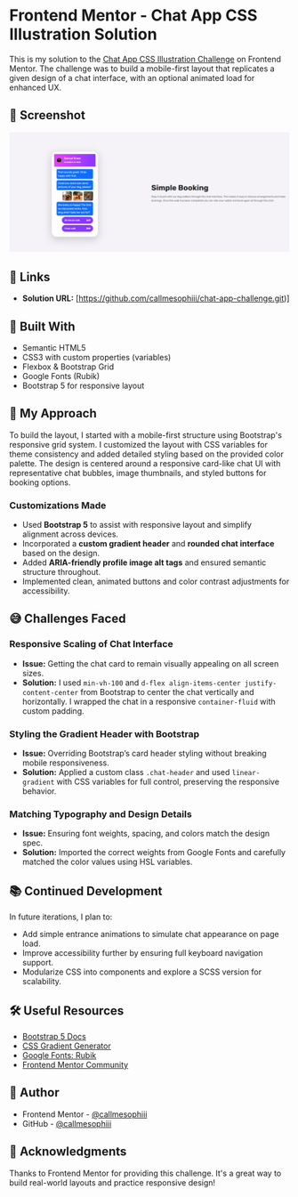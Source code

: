 # Frontend Mentor - Chat App CSS Illustration Solution

This is my solution to the [Chat App CSS Illustration Challenge](https://www.frontendmentor.io/challenges/chat-app-css-illustration-O5auMkFqY) on Frontend Mentor. The challenge was to build a mobile-first layout that replicates a given design of a chat interface, with an optional animated load for enhanced UX.

## 📸 Screenshot

![Screenshot](./chat-app.png)

## 🔗 Links

- **Solution URL:** [https://github.com/callmesophiii/chat-app-challenge.git)]

## 🔧 Built With

- Semantic HTML5
- CSS3 with custom properties (variables)
- Flexbox & Bootstrap Grid
- Google Fonts (Rubik)
- Bootstrap 5 for responsive layout

## 🚀 My Approach

To build the layout, I started with a mobile-first structure using Bootstrap's responsive grid system. I customized the layout with CSS variables for theme consistency and added detailed styling based on the provided color palette. The design is centered around a responsive card-like chat UI with representative chat bubbles, image thumbnails, and styled buttons for booking options.

### Customizations Made

- Used **Bootstrap 5** to assist with responsive layout and simplify alignment across devices.
- Incorporated a **custom gradient header** and **rounded chat interface** based on the design.
- Added **ARIA-friendly profile image alt tags** and ensured semantic structure throughout.
- Implemented clean, animated buttons and color contrast adjustments for accessibility.

## 😅 Challenges Faced

### Responsive Scaling of Chat Interface

- **Issue:** Getting the chat card to remain visually appealing on all screen sizes.
- **Solution:** I used `min-vh-100` and `d-flex align-items-center justify-content-center` from Bootstrap to center the chat vertically and horizontally. I wrapped the chat in a responsive `container-fluid` with custom padding.

### Styling the Gradient Header with Bootstrap

- **Issue:** Overriding Bootstrap’s card header styling without breaking mobile responsiveness.
- **Solution:** Applied a custom class `.chat-header` and used `linear-gradient` with CSS variables for full control, preserving the responsive behavior.

### Matching Typography and Design Details

- **Issue:** Ensuring font weights, spacing, and colors match the design spec.
- **Solution:** Imported the correct weights from Google Fonts and carefully matched the color values using HSL variables.

## 📚 Continued Development

In future iterations, I plan to:

- Add simple entrance animations to simulate chat appearance on page load.
- Improve accessibility further by ensuring full keyboard navigation support.
- Modularize CSS into components and explore a SCSS version for scalability.

## 🛠 Useful Resources

- [Bootstrap 5 Docs](https://getbootstrap.com/docs/5.3/getting-started/introduction/)
- [CSS Gradient Generator](https://cssgradient.io/)
- [Google Fonts: Rubik](https://fonts.google.com/specimen/Rubik)
- [Frontend Mentor Community](https://www.frontendmentor.io/community)

## 👤 Author

- Frontend Mentor - [@callmesophiii](https://www.frontendmentor.io/profile/callmesophiii)
- GitHub - [@callmesophiii](https://github.com/callmesophiii)

## 🙌 Acknowledgments

Thanks to Frontend Mentor for providing this challenge. It's a great way to build real-world layouts and practice responsive design!

